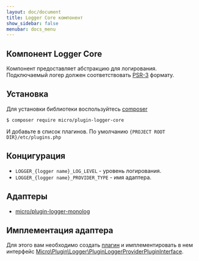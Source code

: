```yaml
---
layout: doc/document
title: Logger Core компонент
show_sidebar: false
menubar: docs_menu
---
```


## Компонент Logger Core

Компонент предоставляет абстракцию для логирования. Подключаемый логер должен соответствовать [PSR-3](https://www.php-fig.org/psr/psr-3/) формату.

## Установка

Для установки библиотеки воспользуйтесь [composer](https://composer.org)

```shell
$ composer require micro/plugin-logger-core
```

И добавьте в список плагинов. По умолчанию `{PROJECT ROOT DIR}/etc/plugins.php`


## Концигурация

  * `LOGGER_{logger name}_LOG_LEVEL` - уровень логирования.
  * `LOGGER_{logger name}_PROVIDER_TYPE` - имя адаптера. 

## Адаптеры

  * [micro/plugin-logger-monolog](/docs/plugins/micro/plugin-logger-monolog)

## Имплементация адаптера

Для этого вам необходимо создать [плагин](/docs/architecture/plugins) и имплементировать в нем интерфейс [Micro\Plugin\Logger\PluginLoggerProviderPluginInterface](https://github.com/Micro-PHP/plugin-logger/blob/master/src/Plugin/LoggerProviderPluginInterface.php).

